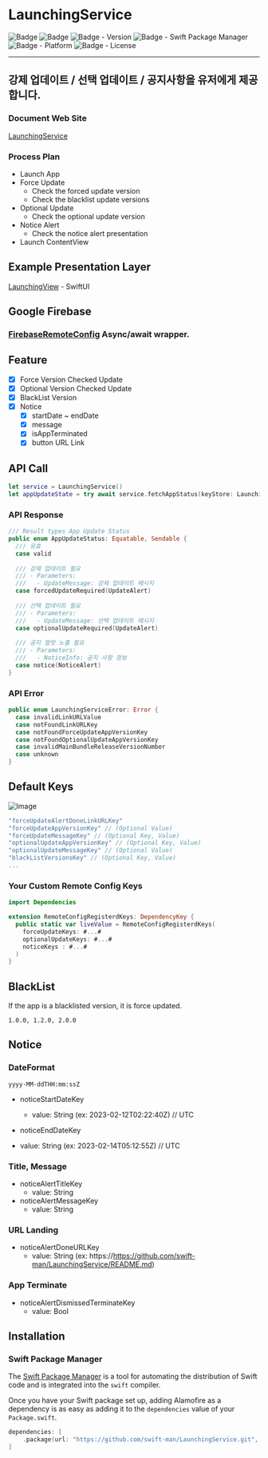 # LaunchingService

![Badge](https://img.shields.io/badge/swift-white.svg?style=flat-square&logo=Swift)
![Badge](https://img.shields.io/badge/SwiftUI-001b87.svg?style=flat-square&logo=Swift&logoColor=black)
![Badge - Version](https://img.shields.io/badge/Version-0.8.0-1177AA?style=flat-square)
![Badge - Swift Package Manager](https://img.shields.io/badge/SPM-compatible-orange?style=flat-square)
![Badge - Platform](https://img.shields.io/badge/platform-mac_12|ios_15-yellow?style=flat-square)
![Badge - License](https://img.shields.io/badge/license-MIT-black?style=flat-square)  

---
## 강제 업데이트 / 선택 업데이트 / 공지사항을 유저에게 제공합니다.
### Document Web Site
[LaunchingService](https://blog.slarea.com/LaunchingService/documentation/launchingservice/)

### Process Plan
* Launch App
* Force Update
  * Check the forced update version
  * Check the blacklist update versions
* Optional Update
  * Check the optional update version
* Notice Alert
  * Check the notice alert presentation
* Launch ContentView

## Example Presentation Layer
[LaunchingView](https://github.com/swift-man/LaunchingView) - SwiftUI

## Google Firebase
### [FirebaseRemoteConfig](https://github.com/firebase/firebase-ios-sdk) Async/await wrapper.

## Feature
* [x] Force Version Checked Update
* [x] Optional Version Checked Update
* [x] BlackList Version
* [x] Notice
  * [x] startDate ~ endDate
  * [x] message
  * [x] isAppTerminated
  * [x] button URL Link

## API Call
```swift
let service = LaunchingService()
let appUpdateState = try await service.fetchAppStatus(keyStore: LaunchingServiceKeyStore())
```

### API Response
```swift
/// Result types App Update Status
public enum AppUpdateStatus: Equatable, Sendable {
  /// 유효
  case valid
  
  /// 강제 업데이트 필요
  /// - Parameters:
  ///   - UpdateMessage: 강제 업데이트 메시지
  case forcedUpdateRequired(UpdateAlert)
  
  /// 선택 업데이트 필요
  /// - Parameters:
  ///   - UpdateMessage: 선택 업데이트 메시지
  case optionalUpdateRequired(UpdateAlert)
  
  /// 공지 얼럿 노출 필요
  /// - Parameters:
  ///   - NoticeInfo: 공지 사항 정보
  case notice(NoticeAlert)
}
```

### API Error
```swift
public enum LaunchingServiceError: Error {
  case invalidLinkURLValue
  case notFoundLinkURLKey
  case notFoundForceUpdateAppVersionKey
  case notFoundOptionalUpdateAppVersionKey
  case invalidMainBundleReleaseVersionNumber
  case unknown
}
```

## Default Keys
![Image](https://drive.google.com/uc?export=view&id=1f2dRMrS9SuRiVWXolqrGLXiCvrpgcVQd)  

```swift
"forceUpdateAlertDoneLinkURLKey"
"forceUpdateAppVersionKey" // (Optional Value)
"forceUpdateMessageKey" // (Optional Key, Value)
"optionalUpdateAppVersionKey" // (Optional Key, Value)
"optionalUpdateMessageKey" // (Optional Value)
"blackListVersionsKey" // (Optional Key, Value)
...
```

### Your Custom Remote Config Keys
```swift
import Dependencies

extension RemoteConfigRegisterdKeys: DependencyKey {
  public static var liveValue = RemoteConfigRegisterdKeys(
    forceUpdateKeys: #...#
    optionalUpdateKeys: #...#
    noticeKeys : #...#
  )
}
```

## BlackList
If the app is a blacklisted version, it is force updated.
```
1.0.0, 1.2.0, 2.0.0
```

## Notice
### DateFormat
```
yyyy-MM-ddTHH:mm:ssZ
```

* noticeStartDateKey
  * value: String (ex: 2023-02-12T02:22:40Z) // UTC
  
* noticeEndDateKey
 * value: String (ex: 2023-02-14T05:12:55Z) // UTC
 
### Title, Message
* noticeAlertTitleKey
  * value: String
* noticeAlertMessageKey
  * value: String

### URL Landing
* noticeAlertDoneURLKey
  * value: String (ex: https://https://github.com/swift-man/LaunchingService/README.md)

### App Terminate
* noticeAlertDismissedTerminateKey
  * value: Bool

## Installation
### Swift Package Manager

The [Swift Package Manager](https://swift.org/package-manager/) is a tool for automating the distribution of Swift code and is integrated into the `swift` compiler. 

Once you have your Swift package set up, adding Alamofire as a dependency is as easy as adding it to the `dependencies` value of your `Package.swift`.

```swift
dependencies: [
    .package(url: "https://github.com/swift-man/LaunchingService.git", .from: "0.8.0")
]
```
